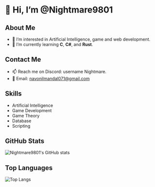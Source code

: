 # 👋 Hi, I’m @Nightmare9801

## About Me
- 👀 I’m interested in Artificial Intelligence, game and web development.
- 🌱 I’m currently learning **C**, **C#**, and **Rust**.

## Contact Me
- 📫 Reach me on Discord: username Nightmare.
- 📧 Email: navonilmandal071@gmail.com

## Skills
- Artificial Intelligence
- Game Development
- Game Theory
- Database
- Scripting

<!--
## Projects
- Project 1: [Project Name](link)
- Project 2: [Project Name](link)
- Project 3: [Project Name](link)
--->

## GitHub Stats
![Nightmare9801's GitHub stats](https://github-readme-stats.vercel.app/api?username=Nightmare9801&show_icons=true&theme=dark)

## Top Languages
![Top Langs](https://github-readme-stats.vercel.app/api/top-langs/?username=Nightmare9801&layout=compact&theme=dark)

<!---
Nightmare9801/Nightmare9801 is a ✨ special ✨ repository because its `README.md` (this file) appears on your GitHub profile.
You can click the Preview link to take a look at your changes.
--->
